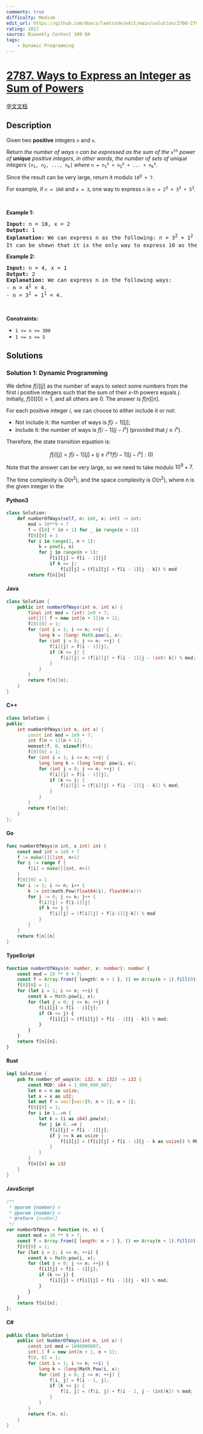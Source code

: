 ```yaml
---
comments: true
difficulty: Medium
edit_url: https://github.com/doocs/leetcode/edit/main/solution/2700-2799/2787.Ways%20to%20Express%20an%20Integer%20as%20Sum%20of%20Powers/README_EN.md
rating: 1817
source: Biweekly Contest 109 Q4
tags:
    - Dynamic Programming
---
```


<!-- problem:start -->

# [2787. Ways to Express an Integer as Sum of Powers](https://leetcode.com/problems/ways-to-express-an-integer-as-sum-of-powers)

[中文文档](/solution/2700-2799/2787.Ways%20to%20Express%20an%20Integer%20as%20Sum%20of%20Powers/README.md)

## Description

<!-- description:start -->

<p>Given two <strong>positive</strong> integers <code>n</code> and <code>x</code>.</p>

<p>Return <em>the number of ways </em><code>n</code><em> can be expressed as the sum of the </em><code>x<sup>th</sup></code><em> power of <strong>unique</strong> positive integers, in other words, the number of sets of unique integers </em><code>[n<sub>1</sub>, n<sub>2</sub>, ..., n<sub>k</sub>]</code><em> where </em><code>n = n<sub>1</sub><sup>x</sup> + n<sub>2</sub><sup>x</sup> + ... + n<sub>k</sub><sup>x</sup></code><em>.</em></p>

<p>Since the result can be very large, return it modulo <code>10<sup>9</sup> + 7</code>.</p>

<p>For example, if <code>n = 160</code> and <code>x = 3</code>, one way to express <code>n</code> is <code>n = 2<sup>3</sup> + 3<sup>3</sup> + 5<sup>3</sup></code>.</p>

<p>&nbsp;</p>
<p><strong class="example">Example 1:</strong></p>

<pre>
<strong>Input:</strong> n = 10, x = 2
<strong>Output:</strong> 1
<strong>Explanation:</strong> We can express n as the following: n = 3<sup>2</sup> + 1<sup>2</sup> = 10.
It can be shown that it is the only way to express 10 as the sum of the 2<sup>nd</sup> power of unique integers.
</pre>

<p><strong class="example">Example 2:</strong></p>

<pre>
<strong>Input:</strong> n = 4, x = 1
<strong>Output:</strong> 2
<strong>Explanation:</strong> We can express n in the following ways:
- n = 4<sup>1</sup> = 4.
- n = 3<sup>1</sup> + 1<sup>1</sup> = 4.
</pre>

<p>&nbsp;</p>
<p><strong>Constraints:</strong></p>

<ul>
	<li><code>1 &lt;= n &lt;= 300</code></li>
	<li><code>1 &lt;= x &lt;= 5</code></li>
</ul>

<!-- description:end -->

## Solutions

<!-- solution:start -->

### Solution 1: Dynamic Programming

We define $f[i][j]$ as the number of ways to select some numbers from the first $i$ positive integers such that the sum of their $x$-th powers equals $j$. Initially, $f[0][0] = 1$, and all others are $0$. The answer is $f[n][n]$.

For each positive integer $i$, we can choose to either include it or not:

-   Not include it: the number of ways is $f[i-1][j]$;
-   Include it: the number of ways is $f[i-1][j-i^x]$ (provided that $j \geq i^x$).

Therefore, the state transition equation is:

$$
f[i][j] = f[i-1][j] + (j \geq i^x ? f[i-1][j-i^x] : 0)
$$

Note that the answer can be very large, so we need to take modulo $10^9 + 7$.

The time complexity is $O(n^2)$, and the space complexity is $O(n^2)$, where $n$ is the given integer in the

<!-- tabs:start -->

#### Python3

```python
class Solution:
    def numberOfWays(self, n: int, x: int) -> int:
        mod = 10**9 + 7
        f = [[0] * (n + 1) for _ in range(n + 1)]
        f[0][0] = 1
        for i in range(1, n + 1):
            k = pow(i, x)
            for j in range(n + 1):
                f[i][j] = f[i - 1][j]
                if k <= j:
                    f[i][j] = (f[i][j] + f[i - 1][j - k]) % mod
        return f[n][n]
```

#### Java

```java
class Solution {
    public int numberOfWays(int n, int x) {
        final int mod = (int) 1e9 + 7;
        int[][] f = new int[n + 1][n + 1];
        f[0][0] = 1;
        for (int i = 1; i <= n; ++i) {
            long k = (long) Math.pow(i, x);
            for (int j = 0; j <= n; ++j) {
                f[i][j] = f[i - 1][j];
                if (k <= j) {
                    f[i][j] = (f[i][j] + f[i - 1][j - (int) k]) % mod;
                }
            }
        }
        return f[n][n];
    }
}
```

#### C++

```cpp
class Solution {
public:
    int numberOfWays(int n, int x) {
        const int mod = 1e9 + 7;
        int f[n + 1][n + 1];
        memset(f, 0, sizeof(f));
        f[0][0] = 1;
        for (int i = 1; i <= n; ++i) {
            long long k = (long long) pow(i, x);
            for (int j = 0; j <= n; ++j) {
                f[i][j] = f[i - 1][j];
                if (k <= j) {
                    f[i][j] = (f[i][j] + f[i - 1][j - k]) % mod;
                }
            }
        }
        return f[n][n];
    }
};
```

#### Go

```go
func numberOfWays(n int, x int) int {
	const mod int = 1e9 + 7
	f := make([][]int, n+1)
	for i := range f {
		f[i] = make([]int, n+1)
	}
	f[0][0] = 1
	for i := 1; i <= n; i++ {
		k := int(math.Pow(float64(i), float64(x)))
		for j := 0; j <= n; j++ {
			f[i][j] = f[i-1][j]
			if k <= j {
				f[i][j] = (f[i][j] + f[i-1][j-k]) % mod
			}
		}
	}
	return f[n][n]
}
```

#### TypeScript

```ts
function numberOfWays(n: number, x: number): number {
    const mod = 10 ** 9 + 7;
    const f = Array.from({ length: n + 1 }, () => Array(n + 1).fill(0));
    f[0][0] = 1;
    for (let i = 1; i <= n; ++i) {
        const k = Math.pow(i, x);
        for (let j = 0; j <= n; ++j) {
            f[i][j] = f[i - 1][j];
            if (k <= j) {
                f[i][j] = (f[i][j] + f[i - 1][j - k]) % mod;
            }
        }
    }
    return f[n][n];
}
```

#### Rust

```rust
impl Solution {
    pub fn number_of_ways(n: i32, x: i32) -> i32 {
        const MOD: i64 = 1_000_000_007;
        let n = n as usize;
        let x = x as u32;
        let mut f = vec![vec![0; n + 1]; n + 1];
        f[0][0] = 1;
        for i in 1..=n {
            let k = (i as i64).pow(x);
            for j in 0..=n {
                f[i][j] = f[i - 1][j];
                if j >= k as usize {
                    f[i][j] = (f[i][j] + f[i - 1][j - k as usize]) % MOD;
                }
            }
        }
        f[n][n] as i32
    }
}
```

#### JavaScript

```js
/**
 * @param {number} n
 * @param {number} x
 * @return {number}
 */
var numberOfWays = function (n, x) {
    const mod = 10 ** 9 + 7;
    const f = Array.from({ length: n + 1 }, () => Array(n + 1).fill(0));
    f[0][0] = 1;
    for (let i = 1; i <= n; ++i) {
        const k = Math.pow(i, x);
        for (let j = 0; j <= n; ++j) {
            f[i][j] = f[i - 1][j];
            if (k <= j) {
                f[i][j] = (f[i][j] + f[i - 1][j - k]) % mod;
            }
        }
    }
    return f[n][n];
};
```

#### C#

```cs
public class Solution {
    public int NumberOfWays(int n, int x) {
        const int mod = 1000000007;
        int[,] f = new int[n + 1, n + 1];
        f[0, 0] = 1;
        for (int i = 1; i <= n; ++i) {
            long k = (long)Math.Pow(i, x);
            for (int j = 0; j <= n; ++j) {
                f[i, j] = f[i - 1, j];
                if (k <= j) {
                    f[i, j] = (f[i, j] + f[i - 1, j - (int)k]) % mod;
                }
            }
        }
        return f[n, n];
    }
}
```

<!-- tabs:end -->

<!-- solution:end -->

<!-- problem:end -->
